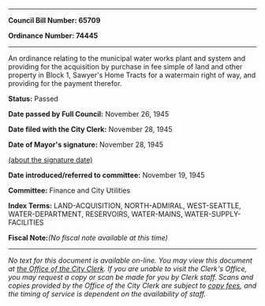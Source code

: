 

********

**Council Bill Number: 65709**
   
**Ordinance Number: 74445**
********

 An ordinance relating to the municipal water works plant and system and providing for the acquisition by purchase in fee simple of land and other property in Block 1, Sawyer's Home Tracts for a watermain right of way, and providing for the payment therefor.

**Status:** Passed
   
**Date passed by Full Council:** November 26, 1945
   
**Date filed with the City Clerk:** November 28, 1945
   
**Date of Mayor's signature:** November 28, 1945
   
[(about the signature date)](/~public/approvaldate.htm)
   
   
   
**Date introduced/referred to committee:** November 19, 1945
   
**Committee:** Finance and City Utilities
   
   
**Index Terms:** LAND-ACQUISITION, NORTH-ADMIRAL, WEST-SEATTLE, WATER-DEPARTMENT, RESERVOIRS, WATER-MAINS, WATER-SUPPLY-FACILITIES

**Fiscal Note:**_(No fiscal note available at this time)_
********

_No text for this document is available on-line. You may view this document at [the Office of the City Clerk](http://www.seattle.gov/leg/clerk/contactUs.htm). If you are unable to visit the Clerk's Office, you may request a copy or scan be made for you by Clerk staff. Scans and copies provided by the Office of the City Clerk are subject to [copy fees](http://clerk.seattle.gov/~public/clerkfees.htm), and the timing of service is dependent on the availability of staff._

